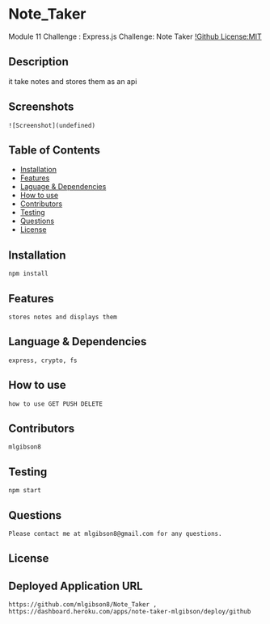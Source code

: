 # Note_Taker
Module 11 Challenge : Express.js Challenge: Note Taker
  [!Github License:MIT](https://img.shields.io/badge/License-MIT-yellow.svg)
## Description
  it take notes and stores them as an api
## Screenshots
    ![Screenshot](undefined)
## Table of Contents
* [Installation](#installation)
* [Features](#features)
* [Laguage & Dependencies](#language)
* [How to use](#howtouse)
* [Contributors](#contributors)
* [Testing](#testing)
* [Questions](#questions)
* [License](#license)
## Installation
    npm install
## Features
    stores notes and displays them
## Language & Dependencies
    express, crypto, fs
## How to use
    how to use GET PUSH DELETE
## Contributors
    mlgibson8
## Testing
    npm start
## Questions
    Please contact me at mlgibson8@gmail.com for any questions.
## License
    
## Deployed Application URL
    https://github.com/mlgibson8/Note_Taker , https://dashboard.heroku.com/apps/note-taker-mlgibson/deploy/github

